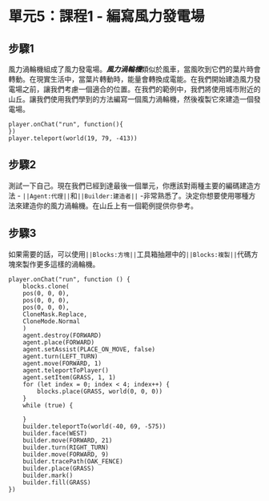 # 單元5：課程1 - 編寫風力發電場

## 步驟1
風力渦輪機組成了風力發電場。***風力渦輪機***類似於風車，當風吹到它們的葉片時會轉動。在現實生活中，當葉片轉動時，能量會轉換成電能。在我們開始建造風力發電場之前，讓我們考慮一個適合的位置。在我們的範例中，我們將使用城市附近的山丘。讓我們使用我們學到的方法編寫一個風力渦輪機，然後複製它來建造一個發電場。

```template
player.onChat("run", function(){
})
player.teleport(world(19, 79, -413))
```

## 步驟2
測試一下自己。現在我們已經到達最後一個單元，你應該對兩種主要的編碼建造方法 - ``||Agent:代理||``和``||Builder:建造者||`` -非常熟悉了。決定你想要使用哪種方法來建造你的風力渦輪機。在山丘上有一個範例提供你參考。

## 步驟3
如果需要的話，可以使用``||Blocks:方塊||``工具箱抽屜中的``||Blocks:複製||``代碼方塊來製作更多這樣的渦輪機。

```ghost
player.onChat("run", function () {
    blocks.clone(
    pos(0, 0, 0),
    pos(0, 0, 0),
    pos(0, 0, 0),
    CloneMask.Replace,
    CloneMode.Normal
    )
    agent.destroy(FORWARD)
    agent.place(FORWARD)
    agent.setAssist(PLACE_ON_MOVE, false)
    agent.turn(LEFT_TURN)
    agent.move(FORWARD, 1)
    agent.teleportToPlayer()
    agent.setItem(GRASS, 1, 1)
    for (let index = 0; index < 4; index++) {
        blocks.place(GRASS, world(0, 0, 0))
    }
    while (true) {
    	
    }
    builder.teleportTo(world(-40, 69, -575))
    builder.face(WEST)
    builder.move(FORWARD, 21)
    builder.turn(RIGHT_TURN)
    builder.move(FORWARD, 9)
    builder.tracePath(OAK_FENCE)
    builder.place(GRASS)
    builder.mark()
    builder.fill(GRASS)
})
```